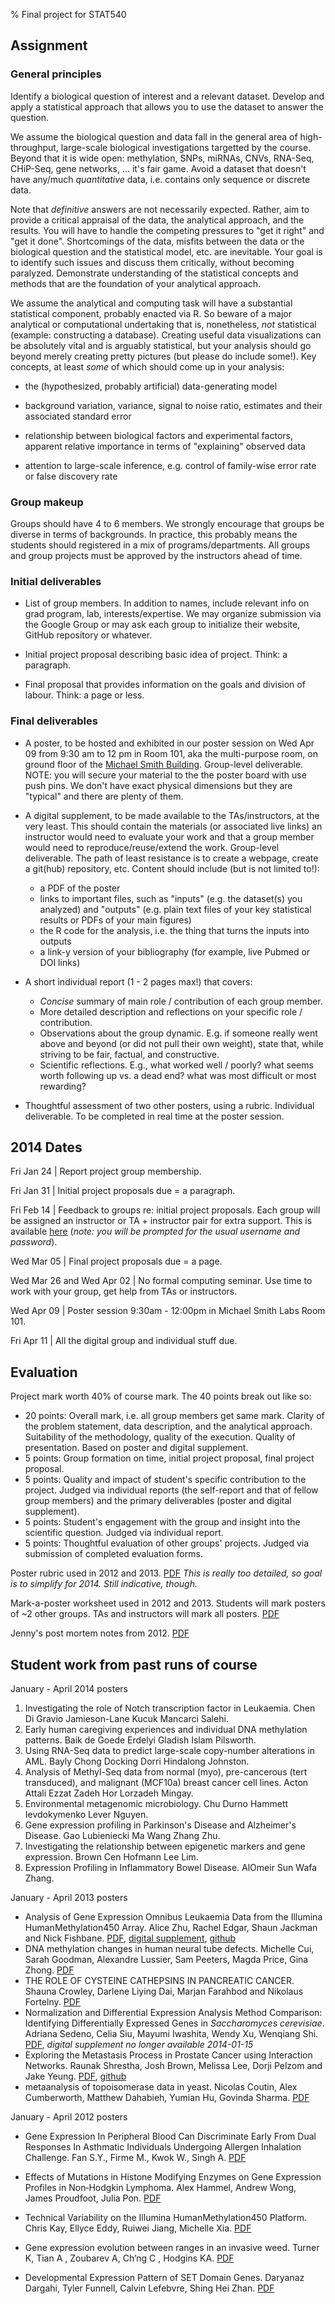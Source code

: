 % Final project for STAT540

## Assignment

### General principles

Identify a biological question of interest and a relevant dataset. Develop and apply a statistical approach that allows you to use the dataset to answer the question.

We assume the biological question and data fall in the general area of high-throughput, large-scale biological investigations targetted by the course. Beyond that it is wide open: methylation, SNPs, miRNAs, CNVs, RNA-Seq, CHiP-Seq, gene networks, ... it's fair game. Avoid a dataset that doesn't have any/much *quantitative* data, i.e. contains only sequence or discrete data.

Note that _definitive_ answers are not necessarily expected.  Rather, aim to provide a critical appraisal of the data, the analytical approach, and the results. You will have to handle the competing pressures to "get it right" and "get it done". Shortcomings of the data, misfits between the data or the biological question and the statistical model, etc. are inevitable. Your goal is to identify such issues and discuss them critically, without becoming paralyzed. Demonstrate understanding of the statistical concepts and methods that are the foundation of your analytical approach.

We assume the analytical and computing task will have a substantial statistical component, probably enacted via R.  So beware of a major analytical or computational undertaking that is, nonetheless, _not_
statistical (example: constructing a database). Creating useful data visualizations can be absolutely vital and is arguably statistical, but your analysis should go beyond merely creating pretty pictures (but please do include some!). Key concepts, at least _some_ of which should come up in your analysis:

  * the (hypothesized, probably artificial) data-generating model

  * background variation, variance, signal to noise ratio, estimates and their associated standard error

  * relationship between biological factors and experimental factors, apparent relative importance in terms of "explaining" observed data

  * attention to large-scale inference, e.g. control of family-wise error rate or false discovery rate

### Group makeup

Groups should have 4 to 6 members. We strongly encourage that groups be diverse in terms of backgrounds. In practice, this probably means the students should registered in a mix of programs/departments. All groups and group projects must be approved by the instructors ahead of time.

### Initial deliverables

  * List of group members. In addition to names, include relevant info on grad program, lab, interests/expertise. We may organize submission via the Google Group or may ask each group to initialize their website, GitHub repository or whatever.

  * Initial project proposal describing basic idea of project. Think: a paragraph.

  * Final proposal that provides information on the goals and division of labour. Think: a page or less.

### Final deliverables

  * A poster, to be hosted and exhibited in our poster session on Wed Apr 09 from 9:30 am to 12 pm in Room 101, aka the multi-purpose room, on ground floor of the [Michael Smith Building](http://www.maps.ubc.ca/PROD/index_detail.php?locat1=083). Group-level deliverable. NOTE: you will secure your material to the the poster board with use push pins.  We don't have exact physical dimensions but they are "typical" and there are plenty of them.

  * A digital supplement, to be made available to the TAs/instructors, at the very least.  This should contain the materials (or associated live links) an instructor would need to evaluate your work and that a group member would need to reproduce/reuse/extend the work. Group-level deliverable. The path of least resistance is to create a webpage, create a git(hub) repository, etc. Content should include (but is not limited to!):

	  - a PDF of the poster
	  - links to important files, such as "inputs" (e.g. the dataset(s) you analyzed) and "outputs" (e.g. plain text files of your key statistical results or PDFs of your main figures)
    - the R code for the analysis, i.e. the thing that turns the inputs into outputs
    - a link-y version of your bibliography (for example, live Pubmed or DOI links)

  * A short individual report (1 - 2 pages max!) that covers:

    - _Concise_ summary of main role / contribution of each group member.
    - More detailed description and reflections on your specific role / contribution.
    - Observations about the group dynamic.  E.g. if someone really went above and beyond (or did not pull their own weight), state that, while striving to be fair, factual, and constructive.
    - Scientific reflections.  E.g., what worked well / poorly? what seems worth following up vs. a dead end? what was most difficult or most rewarding?
    
  * Thoughtful assessment of two other posters, using a rubric.  Individual deliverable. To be completed in real time at the poster session.

## 2014 Dates 

Fri Jan 24 | Report project group membership.

Fri Jan 31 | Initial project proposals due = a paragraph.

Fri Feb 14 | Feedback to groups re: initial project proposals. Each group will be assigned an instructor or TA + instructor pair for extra support. This is available [here](../pvt/ProjectGroups.html) (*note: you will be prompted for the usual username and password*).

Wed Mar 05 | Final project proposals due = a page.

Wed Mar 26 and Wed Apr 02 | No formal computing seminar. Use time to work with your group, get help from TAs or instructors.

Wed Apr 09 | Poster session 9:30am - 12:00pm in Michael Smith Labs Room 101.

Fri Apr 11 | All the digital group and individual stuff due.

## Evaluation

Project mark worth 40% of course mark. The 40 points break out like so:

  * 20 points: Overall mark, i.e. all group members get same mark. Clarity of the problem statement, data description, and the analytical approach.  Suitability of the methodology, quality of the execution. Quality of presentation. Based on poster and digital supplement.
  * 5 points: Group formation on time, initial project proposal, final project proposal.
  * 5 points: Quality and impact of student's specific contribution to the project. Judged via individual reports (the self-report and that of fellow group members) and the primary deliverables (poster and digital supplement).
  * 5 points: Student's engagement with the group and insight into the scientific question.  Judged via individual report.
  * 5 points: Thoughtful evaluation of other groups' projects. Judged via submission of completed evaluation forms.

Poster rubric used in 2012 and 2013. [PDF](posterRubric2012.pdf) *This is really too detailed, so goal is to simplify for 2014. Still indicative, though.*

Mark-a-poster worksheet used in 2012 and 2013. Students will mark posters of ~2 other groups. TAs and instructors will mark all posters. [PDF](markAPoster2012.pdf)

Jenny's post mortem notes from 2012. [PDF](jennyPostMortem2012.pdf)

## Student work from past runs of course

January - April 2014 posters

  1. Investigating the role of Notch transcription factor in Leukaemia. Chen Di Gravio Jamieson-Lane Kucuk Mancarci Salehi.
  2. Early human caregiving experiences and individual DNA methylation patterns. Baik de Goede Erdelyi Gladish Islam Pilsworth.
  3. Using RNA-Seq data to predict large-scale copy-number alterations in AML.  Bayly Chong Docking Dorri Hindalong Johnston.
  4. Analysis of Methyl-Seq data from normal (myo), pre-cancerous (tert transduced), and malignant (MCF10a) breast cancer cell lines. Acton Attali Ezzat Zadeh Hor Lorzadeh Mingay.
  5. Environmental metagenomic microbiology. Chu Durno Hammett Ievdokymenko Lever Nguyen.
  6. Gene expression profiling in Parkinson's Disease and Alzheimer's Disease. Gao Lubieniecki Ma Wang Zhang Zhu.
  7. Investigating the relationship between epigenetic markers and gene expression. Brown Cen Hofmann Lee Lim.
  8. Expression Profiling in Inflammatory Bowel Disease. AlOmeir Sun Wafa Zhang.

January - April 2013 posters

  * Analysis of Gene Expression Omnibus Leukaemia Data from the Illumina HumanMethylation450 Array. 
Alice Zhu, Rachel Edgar, Shaun Jackman and Nick Fishbane. [PDF](previousStudentWork/2013-04/poster_methylationLeukemia.pdf), [digital supplement](http://sites.google.com/site/stat540diffmethleuk/), [github](https://github.com/sjackman/stat540-project)
  * DNA methylation changes in human neural tube defects. Michelle Cui, Sarah Goodman, Alexandre Lussier, Sam Peeters, Magda Price, Gina Zhong. [PDF](previousStudentWork/2013-04/poster_methylationNeuralTubeDefects.pdf)
  * THE ROLE OF CYSTEINE CATHEPSINS IN PANCREATIC CANCER. Shauna Crowley, Darlene Liying Dai, Marjan Farahbod and Nikolaus Fortelny. [PDF](previousStudentWork/2013-04/poster_proteomicsCathepsinsPancreaticCancer.pdf)
  * Normalization and Differential Expression Analysis Method Comparison: Identifying Differentially Expressed Genes in _Saccharomyces cerevisiae_. Adriana Sedeno, Celia Siu, Mayumi Iwashita, Wendy Xu, Wenqiang Shi. [PDF](previousStudentWork/2013-04/poster_yeastNutrientLimitatDEA.pdf), *digital supplement no longer available 2014-01-15* 
  * Exploring the Metastasis Process in Prostate Cancer using Interaction Networks. Raunak Shrestha, Josh Brown, Melissa Lee, Dorji Pelzom and Jake Yeung. [PDF](previousStudentWork/2013-04/poster_prostateCancerNetworkDEA.pdf), [github](https://github.com/jakeyeung/cancer-metastasis)
  * metaanalysis of topoisomerase data in yeast. Nicolas Coutin, Alex Cumberworth, Matthew Dahabieh, Yumian Hu, Govinda Sharma. [PDF](previousStudentWork/2013-04/poster_yeastTopoisomerase.pdf)



January - April 2012 posters

* Gene Expression In Peripheral Blood Can Discriminate Early From Dual Responses In Asthmatic Individuals Undergoing Allergen Inhalation Challenge. Fan S.Y., Firme M., Kwok W., Singh A. [PDF](previousStudentWork/2012-04/poster_asthma.pdf)

* Effects of Mutations in Histone Modifying Enzymes on Gene Expression
Profiles in Non‐Hodgkin Lymphoma. Alex Hammel, Andrew Wong, James
Proudfoot, Julia Pon. [PDF](previousStudentWork/2012-04/poster_lymphoma.pdf)

* Technical Variability on the Illumina HumanMethylation450
  Platform. Chris Kay, Ellyce Eddy, Ruiwei Jiang, Michelle
  Xia. [PDF](previousStudentWork/2012-04/poster_methylation.pdf)

* Gene expression evolution between ranges in an invasive weed. Turner
K, Tian A , Zoubarev A, Ch’ng C , Hodgins
KA. [PDF](previousStudentWork/2012-04/poster_ragweed.pdf)

* Developmental Expression Pattern of SET Domain Genes. Daryanaz
  Dargahi, Tyler Funnell, Calvin Lefebvre, Shing Hei
  Zhan. [PDF](previousStudentWork/2012-04/poster_SETdomain.pdf)
